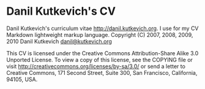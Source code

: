 Danil Kutkevich's CV
====================

Danil Kutkevich's curriculum vitae <http://danil.kutkevich.org>. I use
for my CV Markdown lightweight markup language.
Copyright (C) 2007, 2008, 2009,
2010 Danil Kutkevich <danil@kutkevich.org>

This CV is licensed under the Creative Commons Attribution-Share
Alike 3.0 Unported License. To view a copy of this license, see the
COPYING file or visit <http://creativecommons.org/licenses/by-sa/3.0/>
or send a letter to Creative Commons, 171 Second Street, Suite 300,
San Francisco, California, 94105, USA.
